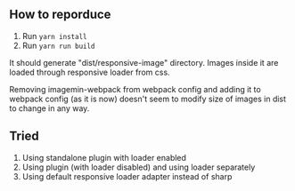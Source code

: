 ## How to reporduce

1. Run `yarn install`
2. Run `yarn run build`



It should generate "dist/responsive-image" directory. Images inside it are loaded through responsive loader from css. 

Removing imagemin-webpack from webpack config and adding it to webpack config (as it is now) doesn't seem to modify size of images in dist to change in any way.

## Tried
1. Using standalone plugin with loader enabled
2. Using plugin (with loader disabled) and using loader separately
3. Using default responsive loader adapter instead of sharp